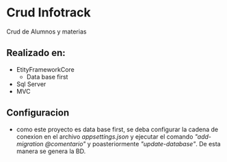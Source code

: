 # Crud Infotrack
 Crud de Alumnos y materias

## Realizado en:
* EtityFrameworkCore
  * Data base first
* Sql Server
* MVC

## Configuracion

* como este proyecto es data base first, se deba configurar la cadena de conexion en el archivo _appsettings.json_ y ejecutar el comando _"add-migration @comentario"_ y poasteriormente _"update-database"_. De esta manera se genera la BD.



  
